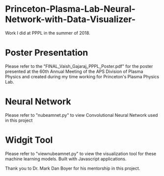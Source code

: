 # Princeton-Plasma-Lab-Neural-Network-with-Data-Visualizer-
Work I did at PPPL in the summer of 2018.
# Poster Presentation
Please refer to the "FINAL_Vaish_Gajaraj_PPPL_Poster.pdf" for the poster presented at the 60th Annual Meeting of the APS Division of Plasma Physics and created during my time working for Princeton's Plasma Physics Lab.

# Neural Network
Please refer to "nubeamnet.py" to view Convolutional Neural Network used in this project

# Widgit Tool 
Please refer to "viewnubeamnet.py" to view the visualization tool for these machine learning models. Built with Javascript applications.  


Thank you to Dr. Mark Dan Boyer for his mentorship in this project.
